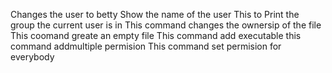 Changes the user to betty
Show the name of the user
This to Print the group the current user is in
This command changes the ownersip of the file
This coomand greate an empty file
This command add executable
this command addmultiple permision
This command set permision for everybody
